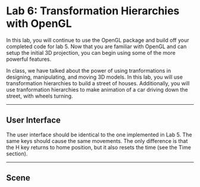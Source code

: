 # Lab 6: Transformation Hierarchies with OpenGL
In this lab, you will continue to use the OpenGL package and build off your completed code for lab 5.  Now that you are familiar with OpenGL and can setup the initial 3D projection, you can begin using some of the more powerful features.

In class, we have talked about the power of using tranformations in designing, manipulating, and moving 3D models.  In this lab, you will use transformation hierarchies to build a street of houses. Additionally, you will use tranformation hierarchies to make animation of a car driving down the street, with wheels turning.

---

## User Interface
The user interface should be identical to the one implemented in Lab 5.  The same keys should cause the same movements.  The only difference is that the H key returns to home position, but it also resets the time (see the Time section).

---

## Scene

